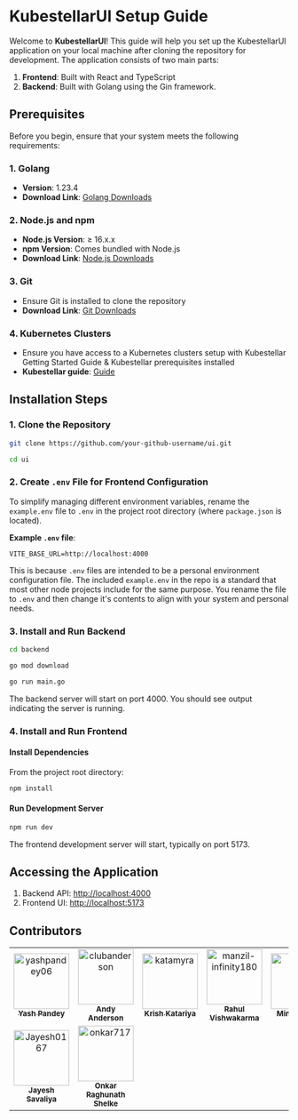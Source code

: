 
# KubestellarUI Setup Guide

Welcome to **KubestellarUI**! This guide will help you set up the KubestellarUI application on your local machine after cloning the repository for development. The application consists of two main parts:
1. **Frontend**: Built with React and TypeScript
2. **Backend**: Built with Golang using the Gin framework.

## Prerequisites

Before you begin, ensure that your system meets the following requirements:

### 1. Golang
- **Version**: 1.23.4
- **Download Link**: [Golang Downloads](https://golang.org/dl/)

### 2. Node.js and npm
- **Node.js Version**: ≥ 16.x.x
- **npm Version**: Comes bundled with Node.js
- **Download Link**: [Node.js Downloads](https://nodejs.org/en/download/)

### 3. Git
- Ensure Git is installed to clone the repository
- **Download Link**: [Git Downloads](https://git-scm.com/downloads)

### 4. Kubernetes Clusters
- Ensure you have access to a Kubernetes clusters setup with Kubestellar Getting Started Guide & Kubestellar prerequisites installed
- **Kubestellar guide**: [Guide](https://docs.kubestellar.io/release-0.25.1/direct/get-started/)

## Installation Steps

### 1. Clone the Repository

```bash
git clone https://github.com/your-github-username/ui.git

cd ui
```

### 2. Create `.env` File for Frontend Configuration

To simplify managing different environment variables, rename the `example.env` file to `.env` in the project root directory (where `package.json` is located).

**Example `.env` file**:

```
VITE_BASE_URL=http://localhost:4000
```

This is because `.env` files are intended to be a personal environment configuration file. The included `example.env` in the repo is a standard that most other node projects include for the same purpose. You rename the file to `.env` and then change it's contents to align with your system and personal needs.

### 3. Install and Run Backend

```bash
cd backend

go mod download

go run main.go
```

The backend server will start on port 4000. You should see output indicating the server is running.

### 4. Install and Run Frontend

#### Install Dependencies

From the project root directory:
```bash
npm install
```

#### Run Development Server
```bash
npm run dev
```
The frontend development server will start, typically on port 5173.

## Accessing the Application

1. Backend API: [http://localhost:4000](http://localhost:4000)
2. Frontend UI: [http://localhost:5173](http://localhost:5173)

## Contributors

<!-- readme: collaborators,contributors -start -->
<table>
	<tbody>
		<tr>
            <td align="center">
                <a href="https://github.com/yashpandey06">
                    <img src="https://avatars.githubusercontent.com/u/97700473?v=4" width="100;" alt="yashpandey06"/>
                    <br />
                    <sub><b>Yash Pandey</b></sub>
                </a>
            </td>
            <td align="center">
                <a href="https://github.com/clubanderson">
                    <img src="https://avatars.githubusercontent.com/u/407614?v=4" width="100;" alt="clubanderson"/>
                    <br />
                    <sub><b>Andy Anderson</b></sub>
                </a>
            </td>
            <td align="center">
                <a href="https://github.com/katamyra">
                    <img src="https://avatars.githubusercontent.com/u/45225228?v=4" width="100;" alt="katamyra"/>
                    <br />
                    <sub><b>Krish Katariya</b></sub>
                </a>
            </td>
            <td align="center">
                <a href="https://github.com/manzil-infinity180">
                    <img src="https://avatars.githubusercontent.com/u/119070053?v=4" width="100;" alt="manzil-infinity180"/>
                    <br />
                    <sub><b>Rahul Vishwakarma</b></sub>
                </a>
            </td>
            <td align="center">
                <a href="https://github.com/Gmin2">
                    <img src="https://avatars.githubusercontent.com/u/127925465?v=4" width="100;" alt="Gmin2"/>
                    <br />
                    <sub><b>Mintu Gogoi</b></sub>
                </a>
            </td>
            <td align="center">
                <a href="https://github.com/RealRTorres">
                    <img src="https://avatars.githubusercontent.com/u/72537940?v=4" width="100;" alt="RealRTorres"/>
                    <br />
                    <sub><b>RealRTorres</b></sub>
                </a>
            </td>
		</tr>
		<tr>
            <td align="center">
                <a href="https://github.com/Jayesh0167">
                    <img src="https://avatars.githubusercontent.com/u/191938611?v=4" width="100;" alt="Jayesh0167"/>
                    <br />
                    <sub><b>Jayesh Savaliya</b></sub>
                </a>
            </td>
            <td align="center">
                <a href="https://github.com/onkar717">
                    <img src="https://avatars.githubusercontent.com/u/144542684?v=4" width="100;" alt="onkar717"/>
                    <br />
                    <sub><b>Onkar Raghunath Shelke</b></sub>
                </a>
            </td>
		</tr>
	<tbody>
</table>
<!-- readme: collaborators,contributors -end -->